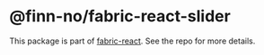 # @finn-no/fabric-react-slider

This package is part of
[fabric-react](https://github.schibsted.io/finn/fabric-react). See the repo for
more details.
